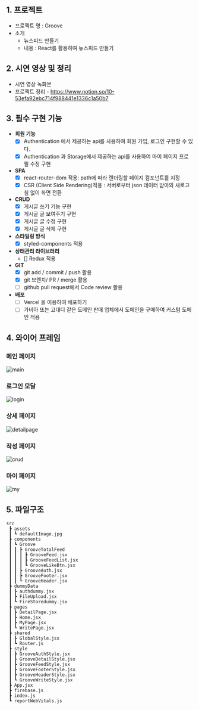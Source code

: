 
## 1. 프로젝트

- 프로젝트 명 :  Groove
- 소개
  - 뉴스피드 만들기
  - 내용 :  React를 활용하여 뉴스피드 만들기
## 2. 시연 영상 및 정리

 - 시연 영상 녹화본
 - 프로젝트 정리 - https://www.notion.so/10-53efa92ebc714f988441e1336c1a50b7


## 3. 필수 구현 기능

- **회원 기능**
  - [x] Authentication 에서 제공하는 api를 사용하여 회원 가입, 로그인 구현할 수 있다.
  - [x] Authentication 과 Storage에서 제공하는 api를 사용하여 마이 페이지 프로필 수정 구현
- **SPA**
  - [x] react-router-dom 적용: path에 따라 렌더링할 페이지 컴포넌트를 지정
  - [x] CSR (Client Side Rendering)적용 : 서버로부터 json 데이터 받아와 새로고침 없이 화면 전환
- **CRUD**
  - [x] 게시글 쓰기 기능 구현
  - [x] 게시글 글 보여주기 구현
  - [x] 게시글 글 수정 구현
  - [x] 게시글 글 삭제 구현
- **스타일링 방식**
  - [x] styled-components 적용
- **상태관리 라이브러리**
  - [] Redux 적용
- **GIT**
  - [x] git add / commit / push 활용
  - [x] git 브랜치/ PR / merge 활용
  - [ ] github pull request에서 Code review 활용
- **배포**
  - [ ] Vercel 을 이용하여 배포하기
  - [ ] 가비아 또는 고대디 같은 도메인 판매 업체에서 도메인을 구매하여 커스텀 도메인 적용

## 4. 와이어 프레임

### 메인 페이지

![main](https://github.com/illuy/groove/assets/103303516/83b053f8-8ca6-4ae8-b273-2805d1879e1f)

### 로그인 모달

![login](https://github.com/illuy/groove/assets/103303516/c3ee5374-12ad-4a2d-a384-9b1f791a6552)

### 상세 페이지

![detailpage](https://github.com/illuy/groove/assets/103303516/76c4e747-6919-462e-8328-e082d40cd6cc)

### 작성 페이지

![crud](https://github.com/illuy/groove/assets/103303516/8c84399a-7e74-4111-b302-4d24bd28ab7d)

### 마이 페이지

![my](https://github.com/illuy/groove/assets/103303516/a5bdfbbf-3f12-4003-9c28-d3fc0e6e116a)

## 5. 파일구조

```
src
 ┣ assets
 ┃ ┗ defaultImage.jpg
 ┣ components
 ┃ ┗ Groove
 ┃ ┃ ┣ GrooveTotalFeed
 ┃ ┃ ┃ ┣ GrooveFeed.jsx   
 ┃ ┃ ┃ ┣ GrooveFeedList.jsx 
 ┃ ┃ ┃ ┗ GrooveLikeBtn.jsx
 ┃ ┃ ┣ GrooveAuth.jsx
 ┃ ┃ ┣ GrooveFooter.jsx
 ┃ ┃ ┗ GrooveHeader.jsx
 ┣ dummyData
 ┃ ┣ authdummy.jsx
 ┃ ┣ FileUpload.jsx
 ┃ ┗ FireStoredummy.jsx
 ┣ pages
 ┃ ┣ DetailPage.jsx
 ┃ ┣ Home.jsx
 ┃ ┣ MyPage.jsx
 ┃ ┗ WritePage.jsx
 ┣ shared
 ┃ ┣ GlobalStyle.jsx
 ┃ ┗ Router.js
 ┣ style
 ┃ ┣ GrooveAuthStyle.jsx
 ┃ ┣ GrooveDetailStyle.jsx
 ┃ ┣ GrooveFeedStyle.jsx
 ┃ ┣ GrooveFooterStyle.jsx
 ┃ ┣ GrooveHeaderStyle.jsx
 ┃ ┗ GrooveWriteStyle.jsx
 ┣ App.jsx
 ┣ firebase.js
 ┣ index.js
 ┗ reportWebVitals.js
```
